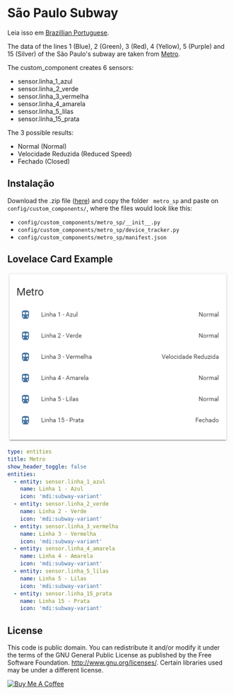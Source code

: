 # São Paulo Subway

Leia isso em [Brazillian Portuguese](README.md).

The data of the lines 1 (Blue), 2 (Green), 3 (Red), 4 (Yellow), 5 (Purple) and 15 (Silver) of the São Paulo's subway are taken from [Metro](http://www.metro.sp.gov.br/).

The custom_component creates 6 sensors:
* sensor.linha_1_azul
* sensor.linha_2_verde
* sensor.linha_3_vermelha
* sensor.linha_4_amarela
* sensor.linha_5_lilas
* sensor.linha_15_prata

The 3 possible results:
* Normal (Normal)
* Velocidade Reduzida (Reduced Speed)
* Fechado (Closed)

## Instalação
Download the .zip file ([here](https://github.com/vitinhosessa/metro_sp/releases)) and copy the folder `` metro_sp`` and paste on ``config/custom_components/``, where the files would look like this:
* ``config/custom_components/metro_sp/__init__.py``
* ``config/custom_components/metro_sp/device_tracker.py``
* ``config/custom_components/metro_sp/manifest.json``

## Lovelace Card Example

<img src="/images/lovelace-card-metro.png" alt="lovelace-card-metro" width="500px" align="center">

````yaml
type: entities
title: Metro
show_header_toggle: false
entities:
  - entity: sensor.linha_1_azul
    name: Linha 1 - Azul
    icon: 'mdi:subway-variant'
  - entity: sensor.linha_2_verde
    name: Linha 2 - Verde
    icon: 'mdi:subway-variant'
  - entity: sensor.linha_3_vermelha
    name: Linha 3 - Vermelha
    icon: 'mdi:subway-variant'
  - entity: sensor.linha_4_amarela
    name: Linha 4 - Amarela
    icon: 'mdi:subway-variant'
  - entity: sensor.linha_5_lilas
    name: Linha 5 - Lilas
    icon: 'mdi:subway-variant'
  - entity: sensor.linha_15_prata
    name: Linha 15 - Prata
    icon: 'mdi:subway-variant'
````

## License
This code is public domain. You can redistribute it and/or modify it under the terms of the GNU General Public License as published by the Free Software Foundation. http://www.gnu.org/licenses/. Certain libraries used may be under a different license.

<a href="https://www.buymeacoffee.com/xJ7To0LNr" target="_blank"><img src="https://www.buymeacoffee.com/assets/img/custom_images/black_img.png" alt="Buy Me A Coffee" style="height: auto !important;width: auto !important;" ></a>

